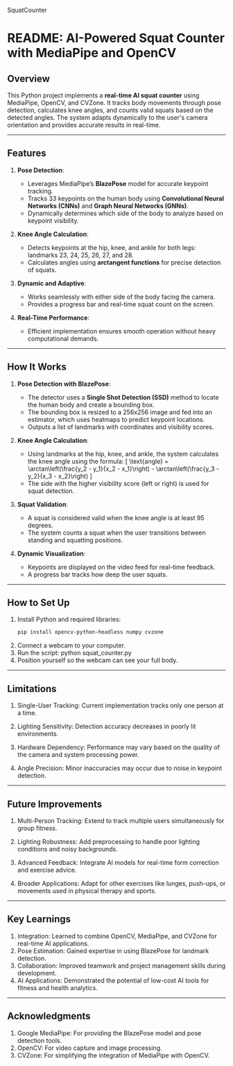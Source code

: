 SquatCounter
# README: AI-Powered Squat Counter with MediaPipe and OpenCV

## Overview

This Python project implements a **real-time AI squat counter** using MediaPipe, OpenCV, and CVZone. It tracks body movements through pose detection, calculates knee angles, and counts valid squats based on the detected angles. The system adapts dynamically to the user's camera orientation and provides accurate results in real-time.

---

## Features

1. **Pose Detection**:  
   - Leverages MediaPipe’s **BlazePose** model for accurate keypoint tracking.  
   - Tracks 33 keypoints on the human body using **Convolutional Neural Networks (CNNs)** and **Graph Neural Networks (GNNs)**.  
   - Dynamically determines which side of the body to analyze based on keypoint visibility.  

2. **Knee Angle Calculation**:  
   - Detects keypoints at the hip, knee, and ankle for both legs: landmarks 23, 24, 25, 26, 27, and 28.  
   - Calculates angles using **arctangent functions** for precise detection of squats.  

3. **Dynamic and Adaptive**:  
   - Works seamlessly with either side of the body facing the camera.  
   - Provides a progress bar and real-time squat count on the screen.  

4. **Real-Time Performance**:  
   - Efficient implementation ensures smooth operation without heavy computational demands.  

---

## How It Works

1. **Pose Detection with BlazePose**:  
   - The detector uses a **Single Shot Detection (SSD)** method to locate the human body and create a bounding box.  
   - The bounding box is resized to a 256x256 image and fed into an estimator, which uses heatmaps to predict keypoint locations.  
   - Outputs a list of landmarks with coordinates and visibility scores.  

2. **Knee Angle Calculation**:  
   - Using landmarks at the hip, knee, and ankle, the system calculates the knee angle using the formula:
     \[
     \text{angle} = \arctan\left(\frac{y_2 - y_1}{x_2 - x_1}\right) - \arctan\left(\frac{y_3 - y_2}{x_3 - x_2}\right)
     \]  
   - The side with the higher visibility score (left or right) is used for squat detection.  

3. **Squat Validation**:  
   - A squat is considered valid when the knee angle is at least 95 degrees.  
   - The system counts a squat when the user transitions between standing and squatting positions.  

4. **Dynamic Visualization**:  
   - Keypoints are displayed on the video feed for real-time feedback.  
   - A progress bar tracks how deep the user squats.  

---

## How to Set Up

1. Install Python and required libraries:
   ```bash
   pip install opencv-python-headless numpy cvzone
2. Connect a webcam to your computer.
3. Run the script: python squat_counter.py
4. Position yourself so the webcam can see your full body.

---

## Limitations

1. Single-User Tracking:
   Current implementation tracks only one person at a time.

2. Lighting Sensitivity:
  Detection accuracy decreases in poorly lit environments.

3. Hardware Dependency:
  Performance may vary based on the quality of the camera and system processing power.

4. Angle Precision:
   Minor inaccuracies may occur due to noise in keypoint detection.

---

## Future Improvements

1. Multi-Person Tracking:
  Extend to track multiple users simultaneously for group fitness.

2. Lighting Robustness:
  Add preprocessing to handle poor lighting conditions and noisy backgrounds.

3. Advanced Feedback:
  Integrate AI models for real-time form correction and exercise advice.

4. Broader Applications:
  Adapt for other exercises like lunges, push-ups, or movements used in physical therapy and sports.

---

## Key Learnings

1. Integration:
   Learned to combine OpenCV, MediaPipe, and CVZone for real-time AI applications.
2. Pose Estimation:
   Gained expertise in using BlazePose for landmark detection.
3. Collaboration:
   Improved teamwork and project management skills during development.
4. AI Applications:
   Demonstrated the potential of low-cost AI tools for fitness and health analytics.

---

## Acknowledgments

1. Google MediaPipe:
    For providing the BlazePose model and pose detection tools.
2. OpenCV: 
    For video capture and image processing.
3. CVZone: 
    For simplifying the integration of MediaPipe with OpenCV.
